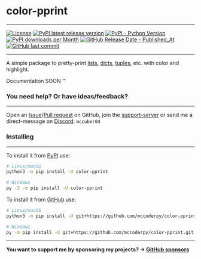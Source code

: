 # color-pprint

--------------

[![License](https://img.shields.io/github/license/mccoderpy/color-pprint?color=blue&style=for-the-badge&label=License&logo=github&logoColor=white)](./LICENSE)
[![PyPI latest release version](https://img.shields.io/pypi/v/color-pprint?color=blue&style=for-the-badge&label=PyPI&logo=pypi&logoColor=white)](https://pypi.org/project/color-pprint)
[![PyPI - Python Version](https://img.shields.io/pypi/pyversions/color-pprint?style=for-the-badge)](https://pypi.org/project/color-pprint)
[![PyPI downloads per Month](https://img.shields.io/pypi/dm/color-pprint?style=for-the-badge&logo=download&logoColor=white&color=blue)](https://pepy.tech/project/color-pprint)
[![GitHub Release Date - Published_At](https://img.shields.io/github/release-date/mccoderpy/color-pprint?style=for-the-badge&label=last%20release)](https://github.com/mccoderpy/color-pprint/releases/latest)
[![GitHub last commit](https://img.shields.io/github/last-commit/mccoderpy/color-pprint?style=for-the-badge&label=last%20commit&logo=github&logoColor=white)](https://github.com/mccoderpy/color-pprint/commits)

___________________________________________

A simple package to pretty-print [lists](https://docs.python.org/3/library/stdtypes.html#list), [dicts](https://docs.python.org/3/library/stdtypes.html#dict), [tuples](https://docs.python.org/3/library/stdtypes.html#tuple), etc. with color and highlight.

Documentation SOON 	&#8482;

### You need help? Or have ideas/feedback?
___________________________________________

Open an [Issue](https://github.com/mccoderpy/color-pprint/issues)/[Pull request](https://github.com/mccoderpy/color-pprint/pulls) on GitHub, join the [support-server](https://discord.gg/sb69muSqsg) or send me a direct-message on [Discord](https://discord.com/channels/@me): ``mccuber04``

### Installing
_______________

To install it from [PyPI](https://pypi.org/project/color-pprint) use:
```sh
# Linux/macOS
python3 -m pip install -U color-pprint

# Windows
py -3 -m pip install -U color-pprint
```

To install it from [GitHub](https://github.com/mccoderpy/color-pprint) use:
```sh
# Linux/macOS
python3 -m pip install -U git+https://github.com/mccoderpy/color-pprint.git

# Windows
py -m pip install -U git+https://github.com/mccoderpy/color-pprint.git
```

______________________________________

**You want to support me by sponsoring my projects? -> [GitHub sponsors](https://github.com/sponsors/mccoderpy)**